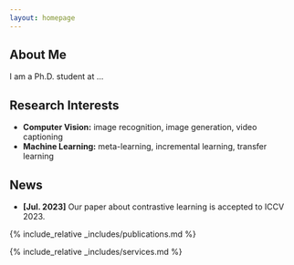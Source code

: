 ```yaml
---
layout: homepage
---
```


## About Me

I am a Ph.D. student at ...

## Research Interests

- **Computer Vision:** image recognition, image generation, video captioning
- **Machine Learning:** meta-learning, incremental learning, transfer learning

## News

- **[Jul. 2023]** Our paper about contrastive learning is accepted to ICCV 2023.

{% include_relative _includes/publications.md %}

{% include_relative _includes/services.md %}
